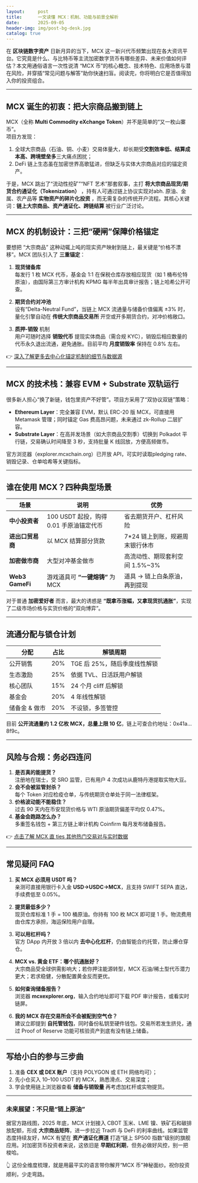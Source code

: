 ```yaml
---
layout:     post
title:      一文读懂 MCX：机制、功能与前景全解析
date:       2025-09-05
header-img: img/post-bg-desk.jpg
catalog: true
---
```


在 **区块链数字资产** 日新月异的当下，MCX 这一新兴代币频繁出现在各大资讯平台。它究竟是什么、与比特币等主流加密数字货币有哪些差异、未来价值如何评估？本文用通俗语言一次性说清 “MCX 币”的核心概念、技术特色、应用场景与潜在风险，并穿插“常见问题与解答”助你快速扫盲。阅读完，你将明白它是否值得加入你的投资组合。

---

## MCX 诞生的初衷：把大宗商品搬到链上

MCX（全称 **Multi Commodity eXchange Token**）并不是简单的“又一枚山寨币”。  
项目方发现：  
1. 全球大宗商品（石油、铜、小麦）交易体量大，却长期受**交割效率低、结算成本高、跨境壁垒多**三大痛点困扰；  
2. DeFi 链上生态虽在加密世界高歌猛进，但缺乏与实体大宗商品对应的锚定资产。  

于是，MCX 跳出了“流动性挖矿”“NFT 艺术”那套叙事，主打 **将大宗商品现货/期货合约通证化（Tokenization）** ，持有人可通过链上协议实现对abh. 原油、金属、农产品等 **实物资产的碎片化投资** ，而无需复杂的传统开户流程。其核心关键词：**链上大宗商品、资产通证化、跨链结算** 被行业广泛讨论。

---

## MCX 的机制设计：三把“硬闸”保障价格锚定

要想把 “大宗商品” 这种动辄上吨的现实资产映射到链上，最关键是“价格不漂移”。MCX 团队引入了 **三重锚定**：

1. **现货储备库**  
   每发行 1 枚 MCX 代币，基金会 1:1 在保税仓库存放相应现货（如 1 桶布伦特原油），由国际第三方审计机构 KPMG 每半年出具审计报告；链上哈希公开可查。

2. **期货合约对冲池**  
   设有“Delta-Neutral Fund”，当链上 MCX 流通量与储备价值偏离 ±3% 时，量化引擎自动在 **传统大宗商品交易所** 开空或开多期货合约，对冲价格敞口。

3. **质押-销毁** 机制  
   用户可随时选择 **销毁代币** 提现实体商品（需合规 KYC），销毁后相应数量的代币永久退出流通，避免通胀。目前平均 **月度销毁率** 保持在 0.8% 左右。

👉 [深入了解更多去中心化锚定机制的细节与数据源](https://okxdog.com/)

---

## MCX 的技术栈：兼容 EVM + Substrate 双轨运行

很多新人担心“换了新链，钱包里资产不好管”。项目方采用了“双协议双链”策略：

- **Ethereum Layer**：完全兼容 EVM，默认 ERC-20 版 MCX，可直接用 Metamask 管理；同时锚定 Gas 费高昂问题，未来通过 zk-Rollup 二层扩容。  
- **Substrate Layer**：在高并发场景（如大宗商品交割季）切换到 Polkadot 平行链，交易确认时间降至 3 秒，支持批量 K 线回放，方便高频做市。  

官方浏览器（explorer.mcxchain.org）已开放 API，可实时读取pledging rate、销毁记录、仓单哈希等关键指标。

---

## 谁在使用 MCX？四种典型场景

| 场景 | 说明 | 优势 |
|---|---|---|
| **中小投资者** | 100 USDT 起投，购得 0.01 手原油锚定代币 | 省去期货开户、杠杆风险 |
| **进出口贸易商** | 以 MCX 结算部分货款 | 7*24 链上到账，规避周末银行休市 |
| **加密做市商** | 大型对冲基金做市 | 高流动性、期现套利空间 1.5%~3% |
| **Web3 GameFi** | 游戏道具可 **“一键熔铸”** 为 MCX | 道具 → 链上白条原油，再到提现 |

对于普通 **加密爱好者** 而言，最大的诱惑是 **“既拿币涨幅，又拿现货抗通胀”**，实现了二级市场价格与实货价格的“双向博弈”。

---

## 流通分配与锁仓计划

| 分配 | 占比 | 解锁周期 |
|---|---|---|
| 公开销售 | 20% | TGE 后 25%，随后季度线性解锁 |
| 生态激励 | 25% | 依据 TVL、日活跃用户解锁 |
| 核心团队 | 15% | 24 个月 cliff 后解锁 |
| 基金会   | 20% | 4 年线性解锁 |
| 储备金 & 做市 | 20% | 不设锁，多签管控 |

目前 **公开流通量约 1.2 亿枚 MCX，总量上限 10 亿**，链上可查合约地址：0x41a…8f9c。

---

## 风险与合规：务必四连问

1. **是否真的能提货？**  
   注册地在瑞士，受 SRO 监管，已有用户 4 次成功从鹿特丹港提取实物大豆。
2. **会不会被监管封杀？**  
   每个 Token 对应检疫仓单，与传统期货仓单处于同一法律框架。
3. **价格波动能不能稳住？**  
   过去 90 天内在币安现货价格与 WTI 原油期货偏差平均仅 0.47%。
4. **基金会跑路怎么办？**  
   多重签名钱包 + 第三方链上审计机构 Coinfirm 每月发布储备报告。

👉 [点击了解 MCX 直 ties 其他热门交易对与实时数据](https://okxdog.com/)

---

## 常见疑问 FAQ

1. **买 MCX 必须用 USDT 吗？**  
   亲测可直接用银行卡入金 **USD→USDC→MCX**，且支持 SWIFT SEPA 直达，手续费低至 0.05%。  
   
2. **提货最低多少？**  
   现货仓库标准 1 手 = 100 桶原油。你持有 100 枚 MCX 即可提 1 手。物流费用由仓库方承担，海运保险用户自理。  

3. **可以用杠杆吗？**  
   官方 DApp 内开放 3 倍以内 **去中心化杠杆**，仍由智能合约托管，防止爆仓穿仓。  

4. **MCX vs. 黄金 ETF：哪个抗通胀好？**  
   大宗商品受全球供需影响大；若你押注能源转型，MCX 石油/稀土型代币潜力更大；若求稳健，分散配置黄金反而更优。  

5. **如何查询储备报告？**  
   浏览器 **mcxexplorer.org**，输入合约地址即可下载 PDF 审计报告，或看实时链屏。  

6. **我的 MCX 存在交易所会不会被配到空气仓？**  
   建议立即提到 **自托管钱包**，同时备份私钥至硬件钱包。交易所若发生挤兑，通过 Proof of Reserve 功能可核验资产到底有没有链上储备。

---

## 写给小白的参与三步曲

1. 准备 **CEX 或 DEX 账户**（支持 POLYGON 或 ETH 网络均可）；  
2. 先小仓买入 10–100 USDT 的 MCX，熟悉滑点、交易深度；  
3. 学会使用链上浏览器查看 **储备与销毁量** 再考虑加杠杆或实物提货。

---

### 未来展望：不只是“链上原油”

据官方路线图，2025 年底，MCX 计划接入 CBOT 玉米、LME 镍、铁矿石和碳排放配额，形成 **大宗商品矩阵**，进一步拉近 Tradfi 与 DeFi 的利率曲线。如果监管态度持续友好，MCX 有望在 **资产通证化赛道** 打造“链上 SP500 指数”级别的旗舰应用。对加密货币投资者来说，这依旧是 **早期红利期**，但务必做好风控，别一把梭哈。

👆 这份全维度梳理，就是用最平实的语言带你解开“MCX 币”神秘面纱。祝你投资顺利，少走弯路。